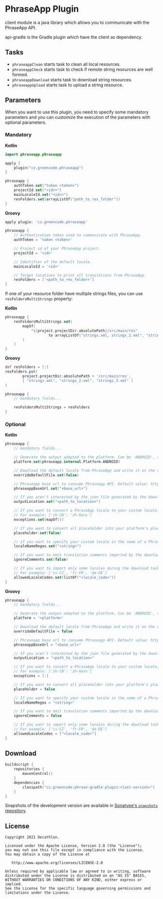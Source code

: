 # PhraseApp Plugin

client module is a java library which allows you to communicate with the PhraseApp API.

api-gradle is the Gradle plugin which have the client as dependency.

## Tasks

- `phraseappClean` starts task to clean all local resources.
- `phraseappCheck` starts task to check if remote string resources are well formed.
- `phraseappDownload` starts task to download string resources.
- `phraseappUpload` starts task to upload a string resource.

## Parameters

When you want to use this plugin, you need to specify some mandatory parameters and you can customize
the execution of the parameters with optional parameters.

### Mandatory

**Kotlin**

```kotlin
import phraseapp.phraseapp

apply {
    plugin("cz.greencode.phraseapp")
}

phraseapp {
    authToken.set("token <token>")
    projectId.set("<id>>")
    mainLocaleId.set("<id>>")
    resFolders.set(arrayListOf("path_to_res_folder"))
}
```

**Groovy**

```groovy
apply plugin: 'cz.greencode.phraseapp'

phraseapp {
    // Authentication token used to communicate with PhraseApp.
    authToken = 'token <token>'

    // Project id of your PhraseApp project.
    projectId = '<id>'

    // Identifier of the default locale.
    mainLocaleId = '<id>'

    // Target locations to print all translations from PhraseApp.
    resFolders = ['<path_to_res_folder>']
}
```

If one of your resource folder have multiple strings files, you can use `resFoldersMultiStrings`
property:

**Kotlin**
```kotlin
phraseapp {
    resFoldersMultiStrings.set(
        mapOf(
            "${project.projectDir.absolutePath}/src/main/res" 
                    to arrayListOf("strings.xml, strings_2.xml", "strings_3.xml")
        )
    )
}
```

**Groovy**

```groovy
def resFolders = [:]
resFolders.put(
        project.projectDir.absolutePath + '/src/main/res',
        [ "strings.xml", "strings_2.xml", "strings_3.xml" ]
)

phraseapp {
    // mandatory fields...

    resFoldersMultiStrings = resFolders
}
```

### Optional

**Kotlin**

```kotlin
phraseapp {
    // mandatory fields...

    // Generate the output adapted to the platform. Can be 'ANDROID', soon 'IOS' and 'FLUTTER'
    platform.set(phraseapp.internal.Platform.ANDROID)

    // Download the default locale from PhraseApp and write it on the disk with the download task. Default: false.
    overrideDefaultFile.set(false)

    // Phraseapp base url to consume Phraseapp API. Default value: https://api.phraseapp.com/api
    phraseappBaseUrl.set("<base_url>")

    // If you aren't interested by the json file generated by the download task, you don't need to fill this property.
    outputLocation.set("<path_to_location>")

    // If you want to convert a PhraseApp locale to your custom locale, add it into this map.
    // For example: ['zh-CN': 'zh-Hans']
    exceptions.set(mapOf())

    // If you want to convert all placeholder into your platform's placeholder, switch this parameter to true. Default: false.
    placeholder.set(false)

    // If you want to specify your custom locale in the name of a PhraseApp locale, you can specify the regex of your PhraseApp locale name here. Default: .+_([a-z]{2}-[A-Z]{2})
    localeNameRegex.set("<string>")

    // If you want to omit translation comments imported by the download task. Default: false
    ignoreComments.set(false)

    // If you want to import only some locales during the download task. Skip param to fetch all locales.
    // For example: ['cs-CZ', 'fr-FR', 'de-DE']
    allowedLocaleCodes.set(listOf("<locale_code>"))
}
```

**Groovy**

```groovy
phraseapp {
    // mandatory fields...

    // Generate the output adapted to the platform. Can be 'ANDROID', soon 'IOS' and 'FLUTTER'
    platform = '<platform>'

    // Download the default locale from PhraseApp and write it on the disk with the download task. Default: false.
    overrideDefaultFile = false

    // Phraseapp base url to consume Phraseapp API. Default value: https://api.phraseapp.com/api
    phraseappBaseUrl = "<base_url>"

    // If you aren't interested by the json file generated by the download task, you don't need to fill this property.
    outputLocation = "<path_to_location>"

    // If you want to convert a PhraseApp locale to your custom locale, add it into this map.
    // For example: ['zh-CN': 'zh-Hans']
    exceptions = [:]

    // If you want to convert all placeholder into your platform's placeholder, switch this parameter to true. Default: false.
    placeholder = false

    // If you want to specify your custom locale in the name of a PhraseApp locale, you can specify the regex of your PhraseApp locale name here. Default: .+_([a-z]{2}-[A-Z]{2})
    localeNameRegex = "<string>"

    // If you want to omit translation comments imported by the download task. Default: false
    ignoreComments = false

    // If you want to import only some locales during the download task. Skip param to fetch all locales.
    // For example: ['cs-CZ', 'fr-FR', 'de-DE']
    allowedLocaleCodes = ["<locale_code>"]
}
```

## Download

```kotlin
buildscript {
    repositories {
        mavenCentral()
    }
    dependencies {
        classpath("cz.greencode:phrase-gradle-plugin:<last-version>")
    }
}
```

Snapshots of the development version are available in [Sonatype's `snapshots` repository][snap].

## License

    Copyright 2021 Decathlon.

    Licensed under the Apache License, Version 2.0 (the "License");
    you may not use this file except in compliance with the License.
    You may obtain a copy of the License at

       http://www.apache.org/licenses/LICENSE-2.0

    Unless required by applicable law or agreed to in writing, software
    distributed under the License is distributed on an "AS IS" BASIS,
    WITHOUT WARRANTIES OR CONDITIONS OF ANY KIND, either express or implied.
    See the License for the specific language governing permissions and
    limitations under the License.

[snap]: https://s01.oss.sonatype.org/content/repositories/snapshots/cz/greencode/phraseapp/
